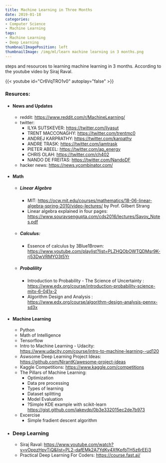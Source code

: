 ```yaml
---
title: Machine Learning in Three Months
date: 2019-01-18
categories:
- Computer Science
- Machine Learning
tags:
- Machine Learning
- Deep Learning
thumbnailImagePosition: left
thumbnailImage: /img/ml/learn machine learning in 3 months.png
---
```


steps and resources to learning machine learning in 3 months. According to the youtube video by Siraj Raval.
<!--more-->

{{< youtube id="Cr6VqTRO1v0" autoplay="false" >}}

### Resurces:

- #### News and Updates

  - reddit: https://www.reddit.com/r/MachineLearning/
  - twitter: 
    - ILYA SUTSKEVER: https://twitter.com/ilyasut
    - TRENT MACCONAGHY: https://twitter.com/trentmc0
    - ANDREJ KARPRATHY: https://twitter.com/karpathy
    - ANDRE TRASK: https://twitter.com/iamtrask
    - PIETER ABEEL: https://twitter.com/ap_energy
    - CHRIS OLAH: https://twitter.com/ch402
    - NANDO DE FREITAS: https://twitter.com/NandoDF
  - hacker news: https://news.ycombinator.com/

- #### Math

  - ##### Linear Algebra 

    - MIT: https://ocw.mit.edu/courses/mathematics/18-06-linear-algebra-spring-2010/video-lectures/ by Prof. Gilbert Strang
    - Linear algebra explained in four pages: https://www.souravsengupta.com/cds2016/lectures/Savov_Notes.pdf

  - ##### Calculus: 

    - Essence of calculus by 3Blue1Brown: https://www.youtube.com/playlist?list=PLZHQObOWTQDMsr9K-rj53DwVRMYO3t5Yr

  - ##### Probalility

    - Introduction to Probability - The Science of Uncertainty : https://www.edx.org/course/introduction-probability-science-mitx-6-041x-2
    - Algorithm Design and Analysis : https://www.edx.org/course/algorithm-design-analysis-pennx-sd3x

- #### Machine Learning

  - Python
  - Math of Intelligence
  - Tensorflow
  - Intro to Machine Learning - Udacity: https://www.udacity.com/course/intro-to-machine-learning--ud120
  - Aswsome Deep Learning Project Ideas: https://github.com/NirantK/awesome-project-ideas
  - Kaggle Competitions: https://www.kaggle.com/competitions
  - The Pillars of Machine Learning:
    - Optimization
    - Data pre processing
    - Types of learning
    - Dataset splitting
    - Model Evaluation
    - ?Simple KDE example with scikit-learn https://gist.github.com/jakevdp/0b3e332015ec2de7b973
  - Excercise
    - Simple fradient descent algorithm

- ### Deep Learning

  - Siraj Raval: https://www.youtube.com/watch?v=vOppzHpvTiQ&list=PL2-dafEMk2A7YdKv4XfKpfbTH5z6rEEj3
  - Practical Deep Learning For Coders: https://course.fast.ai/





